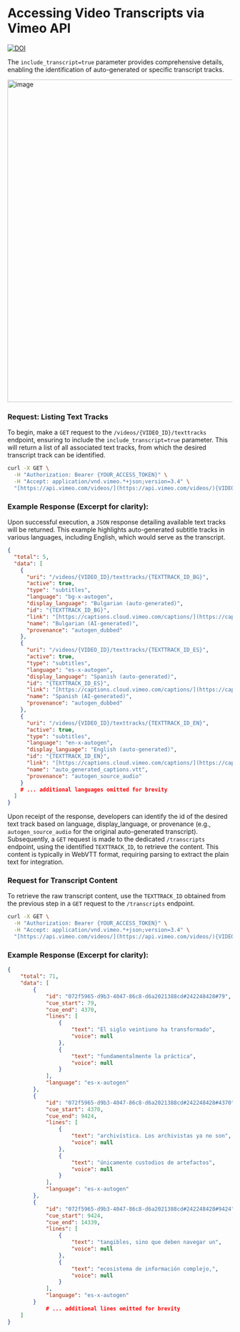 # Accessing Video Transcripts via Vimeo API

[![DOI](https://zenodo.org/badge/1022289892.svg)](https://doi.org/10.5281/zenodo.16113457)

The `include_transcript=true` parameter provides comprehensive details, enabling the identification of auto-generated or specific transcript tracks.

<img width="1695" height="722" alt="image" src="https://github.com/user-attachments/assets/ff67dc96-ff8f-4e2f-a8d7-7d4e18b169bb" />


### Request: Listing Text Tracks

To begin, make a `GET` request to the `/videos/{VIDEO_ID}/texttracks` endpoint, ensuring to include the `include_transcript=true` parameter. This will return a list of all associated text tracks, from which the desired transcript track can be identified.

```bash
curl -X GET \
  -H "Authorization: Bearer {YOUR_ACCESS_TOKEN}" \
  -H "Accept: application/vnd.vimeo.*+json;version=3.4" \
  "[https://api.vimeo.com/videos/](https://api.vimeo.com/videos/){VIDEO_ID}/texttracks?include_transcript=true"
```
### Example Response (Excerpt for clarity):

Upon successful execution, a `JSON` response detailing available text tracks will be returned. This example highlights auto-generated subtitle tracks in various languages, including English, which would serve as the transcript.

```JSON
{
  "total": 5,
  "data": [
    {
      "uri": "/videos/{VIDEO_ID}/texttracks/{TEXTTRACK_ID_BG}",
      "active": true,
      "type": "subtitles",
      "language": "bg-x-autogen",
      "display_language": "Bulgarian (auto-generated)",
      "id": "{TEXTTRACK_ID_BG}",
      "link": "[https://captions.cloud.vimeo.com/captions/](https://captions.cloud.vimeo.com/captions/){TEXTTRACK_ID_BG}.vtt?expires={EXPIRY}&sig={SIG}&download=Bulgarian+%28AI-generated%29.vtt",
      "name": "Bulgarian (AI-generated)",
      "provenance": "autogen_dubbed"
    },
    {
      "uri": "/videos/{VIDEO_ID}/texttracks/{TEXTTRACK_ID_ES}",
      "active": true,
      "type": "subtitles",
      "language": "es-x-autogen",
      "display_language": "Spanish (auto-generated)",
      "id": "{TEXTTRACK_ID_ES}",
      "link": "[https://captions.cloud.vimeo.com/captions/](https://captions.cloud.vimeo.com/captions/){TEXTTRACK_ID_ES}.vtt?expires={EXPIRY}&sig={SIG}&download=Spanish+%28AI-generated%29.vtt",
      "name": "Spanish (AI-generated)",
      "provenance": "autogen_dubbed"
    },
    {
      "uri": "/videos/{VIDEO_ID}/texttracks/{TEXTTRACK_ID_EN}",
      "active": true,
      "type": "subtitles",
      "language": "en-x-autogen",
      "display_language": "English (auto-generated)",
      "id": "{TEXTTRACK_ID_EN}",
      "link": "[https://captions.cloud.vimeo.com/captions/](https://captions.cloud.vimeo.com/captions/){TEXTTRACK_ID_EN}.vtt?expires={EXPIRY}&sig={SIG}&download=auto_generated_captions.vtt",
      "name": "auto_generated_captions.vtt",
      "provenance": "autogen_source_audio"
    }
    # ... additional languages omitted for brevity
  ]
}
```
Upon receipt of the response, developers can identify the id of the desired text track based on language, display_language, or provenance (e.g., `autogen_source_audio` for the original auto-generated transcript). Subsequently, a `GET` request is made to the dedicated `/transcripts` endpoint, using the identified `TEXTTRACK_ID`, to retrieve the content. This content is typically in WebVTT format, requiring parsing to extract the plain text for integration.

###  Request for Transcript Content
To retrieve the raw transcript content, use the `TEXTTRACK_ID` obtained from the previous step in a `GET` request to the `/transcripts` endpoint.

```bash
curl -X GET \
  -H "Authorization: Bearer {YOUR_ACCESS_TOKEN}" \
  -H "Accept: application/vnd.vimeo.*+json;version=3.4" \
  "[https://api.vimeo.com/videos/](https://api.vimeo.com/videos/){VIDEO_ID}/transcripts/{TEXTTRACK_ID_EN}"
```

### Example Response (Excerpt for clarity):
```JSON
{
    "total": 71,
    "data": [
        {
            "id": "072f5965-d9b3-4047-86c8-d6a2021388cd#242248428#79",
            "cue_start": 79,
            "cue_end": 4370,
            "lines": [
                {
                    "text": "El siglo veintiuno ha transformado",
                    "voice": null
                },
                {
                    "text": "fundamentalmente la práctica",
                    "voice": null
                }
            ],
            "language": "es-x-autogen"
        },
        {
            "id": "072f5965-d9b3-4047-86c8-d6a2021388cd#242248428#4370",
            "cue_start": 4370,
            "cue_end": 9424,
            "lines": [
                {
                    "text": "archivística. Los archivistas ya no son",
                    "voice": null
                },
                {
                    "text": "únicamente custodios de artefactos",
                    "voice": null
                }
            ],
            "language": "es-x-autogen"
        },
        {
            "id": "072f5965-d9b3-4047-86c8-d6a2021388cd#242248428#9424",
            "cue_start": 9424,
            "cue_end": 14339,
            "lines": [
                {
                    "text": "tangibles, sino que deben navegar un",
                    "voice": null
                },
                {
                    "text": "ecosistema de información complejo,",
                    "voice": null
                }
            ],
            "language": "es-x-autogen"
        }
            # ... additional lines omitted for brevity
    ]
}

```

